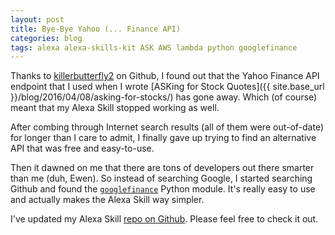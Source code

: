 ```yaml
---
layout: post
title: Bye-Bye Yahoo (... Finance API)
categories: blog
tags: alexa alexa-skills-kit ASK AWS lambda python googlefinance
---
```

Thanks to [killerbutterfly2](https://github.com/killerbutterfly2) on Github, I found out that the Yahoo Finance API endpoint that I used when I wrote [ASKing for Stock Quotes]({{ site.base_url }}/blog/2016/04/08/asking-for-stocks/) has gone away. Which (of course) meant that my Alexa Skill stopped working as well.

After combing through Internet search results (all of them were out-of-date) for longer than I care to admit, I finally gave up trying to find an alternative API that was free and easy-to-use.

Then it dawned on me that there are tons of developers out there smarter than me (duh, Ewen). So instead of searching Google, I started searching Github and found the [`googlefinance`](https://github.com/hongtaocai/googlefinance) Python module. It's really easy to use and actually makes the Alexa Skill way simpler. 

I've updated my Alexa Skill [repo on Github](https://github.com/ewenchou/alexa-stock-quotes). Please feel free to check it out.